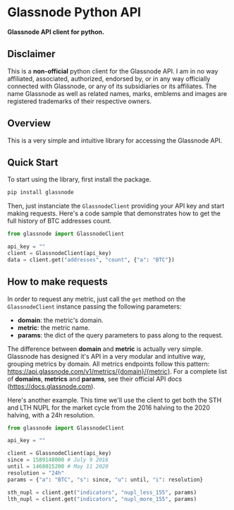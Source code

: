 
# Glassnode Python API

**Glassnode API client for python.**

## Disclaimer

This is a **non-official** python client for the Glassnode API.
I am in no way affiliated, associated, authorized, endorsed by, or in any way officially connected with Glassnode, or any of its subsidiaries or its affiliates. The name Glassnode as well as related names, marks, emblems and images are registered trademarks of their respective owners.

## Overview
This is a very simple and intuitive library for accessing the Glassnode API.

## Quick Start

To start using the library, first install the package.
```bash
pip install glassnode
```
Then, just instanciate the `GlassnodeClient` providing your API key and start making requests.
Here's a code sample that demonstrates how to get the full history of BTC addresses count.
```python
from glassnode import GlassnodeClient

api_key = ""
client = GlassnodeClient(api_key)
data = client.get("addresses", "count", {"a": "BTC"})
```

## How to make requests
In order to request any metric, just call the `get` method on the `GlassnodeClient` instance passing the following parameters:

* **domain**: the metric's domain.
* **metric**: the metric name.
* **params**: the dict of the query parameters to pass along to the request.

The difference between **domain** and **metric** is actually very simple. Glassnode has designed it's API in a very modular and intuitive way, grouping metrics by domain.
All metrics endpoints follow this pattern: https://api.glassnode.com/v1/metrics/{domain}/{metric}.
For a complete list of **domains**, **metrics** and **params**, see their official API docs (https://docs.glassnode.com).

Here's another example. This time we'll use the client to get both the STH and LTH NUPL for the market cycle from the 2016 halving to the 2020 halving, with a 24h resolution.
```python
from glassnode import GlassnodeClient

api_key = ""

client = GlassnodeClient(api_key)
since = 1589148000 # July 9 2016
until = 1468015200 # May 11 2020
resolution = "24h"
params = {"a": "BTC", "s": since, "u": until, "i": resolution}

sth_nupl = client.get("indicators", "nupl_less_155", params)
lth_nupl = client.get("indicators", "nupl_more_155", params)
```
